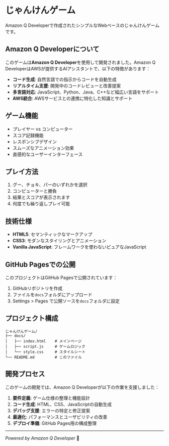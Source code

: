 # じゃんけんゲーム

Amazon Q Developerで作成されたシンプルなWebベースのじゃんけんゲームです。

## Amazon Q Developerについて

このゲームは**Amazon Q Developer**を使用して開発されました。Amazon Q DeveloperはAWSが提供するAIアシスタントで、以下の特徴があります：

- **コード生成**: 自然言語での指示からコードを自動生成
- **リアルタイム支援**: 開発中のコードレビューと改善提案
- **多言語対応**: JavaScript、Python、Java、C++など幅広い言語をサポート
- **AWS統合**: AWSサービスとの連携に特化した知識とサポート

## ゲーム機能

- プレイヤー vs コンピューター
- スコア記録機能
- レスポンシブデザイン
- スムーズなアニメーション効果
- 直感的なユーザーインターフェース

## プレイ方法

1. グー、チョキ、パーのいずれかを選択
2. コンピューターと勝負
3. 結果とスコアが表示されます
4. 何度でも繰り返しプレイ可能

## 技術仕様

- **HTML5**: セマンティックなマークアップ
- **CSS3**: モダンなスタイリングとアニメーション
- **Vanilla JavaScript**: フレームワークを使わないピュアなJavaScript

## GitHub Pagesでの公開

このプロジェクトはGitHub Pagesで公開されています：

1. GitHubリポジトリを作成
2. ファイルを`docs`フォルダにアップロード
3. Settings > Pages で公開ソースを`docs`フォルダに設定

## プロジェクト構成

```
じゃんけんゲーム/
├── docs/
│   ├── index.html    # メインページ
│   ├── script.js     # ゲームロジック
│   └── style.css     # スタイルシート
└── README.md         # このファイル
```

## 開発プロセス

このゲームの開発では、Amazon Q Developerが以下の作業を支援しました：

1. **要件定義**: ゲーム仕様の整理と機能設計
2. **コード生成**: HTML、CSS、JavaScriptの自動生成
3. **デバッグ支援**: エラーの特定と修正提案
4. **最適化**: パフォーマンスとユーザビリティの改善
5. **デプロイ準備**: GitHub Pages用の構成整理

---

*Powered by Amazon Q Developer* 🤖
